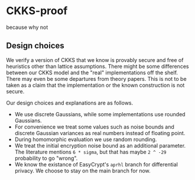 # CKKS-proof

because why not

## Design choices

We verify a version of CKKS that we know is provably secure and free of heuristics other than lattice assumptions.
There might be some differences between our CKKS model and the "real" implementations off the shelf.
There may even be some departures from theory papers.
This is not to be taken as a claim that the implementation or the known construction is not secure.

Our design choices and explanations are as follows.
* We use discrete Gaussians, while some implementations use rounded Gaussians.
* For convenience we treat some values such as noise bounds and discrete Gaussian variances as real numbers instead of floating point.
* During homomorphic evaluation we use random rounding.
* We treat the initial encryption noise bound as an additional parameter. The literature mentions `6 * sigma`, but that has maybe `2 ^ -29` probability to go "wrong".
* We know the existance of EasyCrypt's `aprhl` branch for differential privacy. We choose to stay on the main branch for now.
